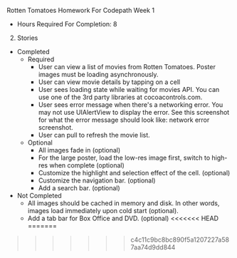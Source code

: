 Rotten Tomatoes Homework For Codepath Week 1



- Hours Required For Completion: 8
2. Stories
  * Completed
    * Required
      * User can view a list of movies from Rotten Tomatoes. Poster images must be loading asynchronously.
      * User can view movie details by tapping on a cell
      * User sees loading state while waiting for movies API. You can use one of the 3rd party libraries at cocoacontrols.com.
      * User sees error message when there's a networking error. You may not use UIAlertView to display the error. See this screenshot for what the error message should look like: network error screenshot.
      * User can pull to refresh the movie list. 
    * Optional
      * All images fade in (optional)
      * For the large poster, load the low-res image first, switch to high-res when complete (optional)		
      * Customize the highlight and selection effect of the cell. (optional)
      * Customize the navigation bar. (optional)	
      * Add a search bar. (optional)
  * Not Completed
    * All images should be cached in memory and disk. In other words, images load immediately upon cold start (optional).
    * Add a tab bar for Box Office and DVD. (optional) 
<<<<<<< HEAD
=======

>>>>>>> c4c11c9bc8bc890f5a1207227a587aa74d9dd844

